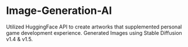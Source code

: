 # Image-Generation-AI

Utilized HuggingFace API to create artworks that supplemented personal game development experience. 
Generated Images using Stable Diffusion v1.4 & v1.5.
